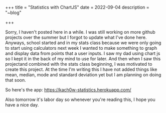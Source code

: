 +++
title = "Statistics with ChartJS"
date = 2022-09-04
description = "~blog"

+++

Sorry, I haven't posted here in a while. I was still working on more github projects over the summer but I forgot to update what I've done here. Anyways, school started and in my stats class because we were only going to start using calculators next week I wanted to make something to graph and display data from points that a user inputs. I saw my dad using chart js so I kept it in the back of my mind to use for later. And then when I saw this projectand combined with the stats class beginning, I was motivated to create this project. At the time I'm writing this I have not added things like mean, median, mode and standard deviation yet but I am planning on doing that soon.

So here's the app: https://kach0w-statistics.herokuapp.com/

Also tomorrow it's labor day so whenever you're reading this, I hope you have a nice day.